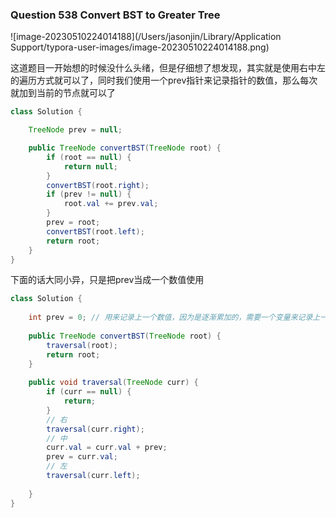 ### Question 538 Convert BST to Greater Tree

![image-20230510224014188](/Users/jasonjin/Library/Application Support/typora-user-images/image-20230510224014188.png)

这道题目一开始想的时候没什么头绪，但是仔细想了想发现，其实就是使用右中左的遍历方式就可以了，同时我们使用一个prev指针来记录指针的数值，那么每次就加到当前的节点就可以了



```java
class Solution {

    TreeNode prev = null;

    public TreeNode convertBST(TreeNode root) {
        if (root == null) {
            return null;
        }
        convertBST(root.right);
        if (prev != null) {
            root.val += prev.val;
        }
        prev = root;
        convertBST(root.left);
        return root;
    }
}
```



下面的话大同小异，只是把prev当成一个数值使用

~~~java
class Solution {
    
    int prev = 0; // 用来记录上一个数值，因为是逐渐累加的，需要一个变量来记录上一个累计的最大值，这里可以用TreeNode来代替但是还得处理空指针的情况，不是很方便
    
    public TreeNode convertBST(TreeNode root) {
        traversal(root);
        return root;
    }
    
    public void traversal(TreeNode curr) {
        if (curr == null) {
            return;
        }
        // 右
        traversal(curr.right);
        // 中
        curr.val = curr.val + prev;
        prev = curr.val;
        // 左
        traversal(curr.left);
        
    }
}
~~~

